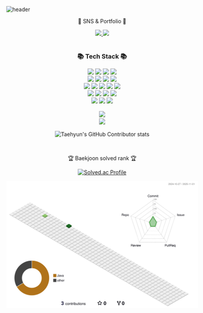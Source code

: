 ![header](https://capsule-render.vercel.app/api?type=venom&color=auto&height=400&section=header&text=Welcome!+Jinny's%20Github&fontSize=70)


<div align=center>
	<p>🎨 SNS & Portfolio 🎨</p>
</div>
<div align=center>	
	<a href="https://[gentle-snowboard-1c6.notion.site/Yermi-5e8c65dba4df4ab09e83665cf2ee001d](https://www.notion.so/ffc7b87060a34200b0e3d167918dc17f?pvs=4)">
	<img src="https://img.shields.io/badge/Portfolio-FF3633?style=flat&logo=Micro.blog&logoColor=white" />
	</a>	
	<a href="https://aldls819.tistory.com">
	<img src="https://img.shields.io/badge/Blog-FF9800?style=flat&logo=Blogger&logoColor=white" />
	</a>
	<br>
</div>
<br>


<div align=center>
	<h3>📚 Tech Stack 📚</h3>
</div>
<div align="center">
	<img src="https://img.shields.io/badge/Java-007396?style=flat&logo=Conda-Forge&logoColor=white" />
	<img src="https://img.shields.io/badge/Spring-6DB33F?style=flat&logo=Spring&logoColor=white" />
	<img src="https://img.shields.io/badge/JavaScript-F7DF1E?style=flat&logo=JavaScript&logoColor=white" />
	<img src="https://img.shields.io/badge/jQuery-0769AD?style=flat&logo=jQuery&logoColor=white" />
	<br>
	<img src="https://img.shields.io/badge/Oracle%20SQL-F80000?style=flat&logo=Oracle&logoColor=white" />
	<img src="https://img.shields.io/badge/MySQL-4479A1?style=flat&logo=MySQL&logoColor=white" />
	<img src="https://img.shields.io/badge/MariaDB-003545?style=flat&logo=MariaDB&logoColor=white" />
	<img src="https://img.shields.io/badge/Linux-FCC624?style=flat&logo=Linux&logoColor=white" />
	<br>
	<img src="https://img.shields.io/badge/javascript-F7DF1E?style=for-the-badge&logo=javascript&logoColor=black">   
	<img src="https://img.shields.io/badge/html5-E34F26?style=for-the-badge&logo=html5&logoColor=white"> 
	<img src="https://img.shields.io/badge/css-1572B6?style=for-the-badge&logo=css3&logoColor=white">  
	<img src="https://img.shields.io/badge/github-181717?style=for-the-badge&logo=github&logoColor=white"> 
	<img src="https://img.shields.io/badge/git-F05032?style=for-the-badge&logo=git&logoColor=white"> 
	<br>
	<img src="https://img.shields.io/badge/mysql-4479A1?style=for-the-badge&logo=mysql&logoColor=white"> 
	<img src="https://img.shields.io/badge/java-007396?style=for-the-badge&logo=java&logoColor=white">
	<img src="https://img.shields.io/badge/react-61DAFB?style=for-the-badge&logo=react&logoColor=black"> 
	<img src="https://img.shields.io/badge/vue.js-4FC08D?style=for-the-badge&logo=vue.js&logoColor=white">
	<br>
	<img src="https://img.shields.io/badge/firebase-FFCA28?style=for-the-badge&logo=firebase&logoColor=white">   
	<img src="https://img.shields.io/badge/spring-6DB33F?style=for-the-badge&logo=spring&logoColor=white">
	<img src="https://img.shields.io/badge/bootstrap-7952B3?style=for-the-badge&logo=bootstrap&logoColor=white">
</div>
<div align=center>
	<br>
<img src="https://github-readme-stats.vercel.app/api/top-langs/?username=aldls819&layout=compact">
	<br>
<img src="https://github-readme-stats.vercel.app/api?username=aldls819&show_icons=true">
	<br>

![Taehyun's GitHub Contributor stats](https://github-contributor-stats.vercel.app/api?username=aldls819)

<br>
<p>🏆 Baekjoon solved rank 🏆</p>
	
[![Solved.ac Profile](http://mazassumnida.wtf/api/v2/generate_badge?boj=aldls819)](https://solved.ac/aldls819)
</div>

![](./profile-3d-contrib/profile-green-animate.svg)

  
